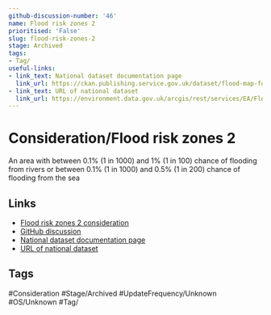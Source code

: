 ```yaml
---
github-discussion-number: '46'
name: Flood risk zones 2
prioritised: 'False'
slug: flood-risk-zones-2
stage: Archived
tags:
- Tag/
useful-links:
- link_text: National dataset documentation page
  link_url: https://ckan.publishing.service.gov.uk/dataset/flood-map-for-planning-rivers-and-sea-flood-zone-2
- link_text: URL of national dataset
  link_url: https://environment.data.gov.uk/arcgis/rest/services/EA/FloodMapForPlanningRiversAndSeaFloodZone2/MapServer/0
---
```


# Consideration/Flood risk zones 2

An area with between 0.1% (1 in 1000) and 1% (1 in 100) chance of flooding from rivers or between 0.1% (1 in 1000) and 0.5% (1 in 200) chance of flooding from the sea

## Links

* [Flood risk zones 2 consideration](https://design.planning.data.gov.uk/planning-consideration/flood-risk-zones-2)
* [GitHub discussion](https://github.com/digital-land/data-standards-backlog/discussions/46)
* [National dataset documentation page](https://ckan.publishing.service.gov.uk/dataset/flood-map-for-planning-rivers-and-sea-flood-zone-2)
* [URL of national dataset](https://environment.data.gov.uk/arcgis/rest/services/EA/FloodMapForPlanningRiversAndSeaFloodZone2/MapServer/0)

## Tags

#Consideration #Stage/Archived #UpdateFrequency/Unknown #OS/Unknown #Tag/